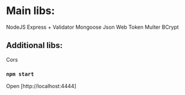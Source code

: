 # Main libs:

NodeJS
Express + Validator
Mongoose
Json Web Token
Multer
BCrypt

## Additional libs:

Cors

### `npm start`

Open [http://localhost:4444]
